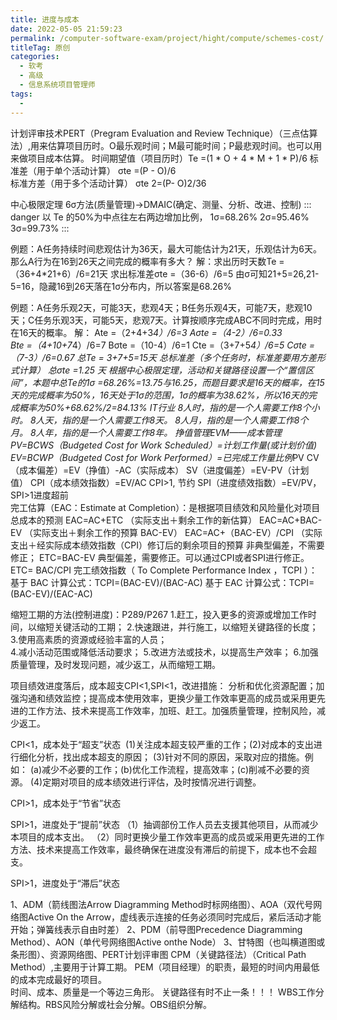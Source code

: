 ```yaml
---
title: 进度与成本
date: 2022-05-05 21:59:23
permalink: /computer-software-exam/project/hight/compute/schemes-cost/
titleTag: 原创
categories:
  - 软考
  - 高级
  - 信息系统项目管理师
tags:
  - 
---
```


计划评审技术PERT（Pregram Evaluation and Review Technique）（三点估算法）,用来估算项目历时。O最乐观时间；M最可能时间；P最悲观时间。也可以用来做项目成本估算。
时间期望值（项目历时）Te =(1 * O + 4 * M + 1 * P)/6 
标准差（用于单个活动计算） σte =(P - O)/6     
标准方差（用于多个活动计算）  σte 2=(P- O)2/36   

中心极限定理      6σ方法(质量管理)->DMAIC(确定、测量、分析、改进、控制)
::: danger
以 Te 的50%为中点往左右两边增加比例，  1σ=68.26%   2σ=95.46%   3σ=99.73%
:::

例题：A任务持续时间悲观估计为36天，最大可能估计为21天，乐观估计为6天。那么A行为在16到26天之间完成的概率有多大？
解：求出历时天数Te =（36+4*21+6）/6=21天  求出标准差σte =（36-6）/6=5     由σ可知21+5=26,21-5=16，隐藏16到26天落在1σ分布内，所以答案是68.26%

例题：A任务乐观2天，可能3天，悲观4天；B任务乐观4天，可能7天，悲观10天；C任务乐观3天，可能5天，悲观7天。计算按顺序完成ABC不同时完成，用时在16天的概率。
解： 	Ate =（2+4+3*4）/6=3  		Aσte =（4-2）/6=0.33  
Bte =（4+10+7*4）/6=7  		Bσte =（10-4）/6=1
Cte =（3+7+5*4）/6=5  		Cσte =（7-3）/6=0.67
总Te = 3+7+5=15天  总标准差（多个任务时，标准差要用方差形式计算） 总σte =1.25 天
根据中心极限定理，活动和关键路径设置一个“置信区间”，本题中总Te的1σ =68.26%=13.75与16.25，而题目要求是16天的概率，在15天的完成概率为50%，16天处于1σ的范围，1σ的概率为38.62%，所以16天的完成概率为50%+68.62%/2=84.13%
IT行业
8人时，指的是一个人需要工作8个小时。			8人天，指的是一个人需要工作8天。
8人月，指的是一个人需要工作8个月。				8人年，指的是一个人需要工作8年。
挣值管理EVM——成本管理
PV=BCWS（Budgeted Cost for Work Scheduled）=计划工作量(或计划价值)
EV=BCWP（Budgeted Cost for Work Performed）=已完成工作量比例*PV
CV（成本偏差）=EV（挣值）-AC（实际成本）    	SV（进度偏差）=EV-PV（计划值）
CPI（成本绩效指数）=EV/AC  CPI>1, 节约          SPI（进度绩效指数）=EV/PV，SPI>1进度超前  
完工估算（EAC：Estimate at Completion）：是根据项目绩效和风险量化对项目总成本的预测
EAC=AC+ETC （实际支出＋剩余工作的新估算）
EAC=AC+BAC-EV （实际支出＋剩余工作的预算 BAC-EV）
EAC=AC+（BAC-EV）/CPI （实际支出＋经实际成本绩效指数（CPI）修订后的剩余项目的预算
非典型偏差，不需要修正；		ETC=BAC-EV
典型偏差，需要修正。可以通过CPI或者SPI进行修正。ETC= BAC/CPI
完工绩效指数（ To Complete Performance Index ，TCPI ）：
基于 BAC 计算公式：TCPI=(BAC-EV)/(BAC-AC)
基于 EAC 计算公式：TCPI=(BAC-EV)/(EAC-AC)

缩短工期的方法(控制进度)：P289/P267
1.赶工，投入更多的资源或增加工作时间，以缩短关键活动的工期；
2.快速跟进，并行施工，以缩短关键路径的长度；							
3.使用高素质的资源或经验丰富的人员；				
4.减小活动范围或降低活动要求；				5.改进方法或技术，以提高生产效率；
6.加强质量管理，及时发现问题，减少返工，从而缩短工期。

项目绩效进度落后，成本超支CPI<1,SPI<1，改进措施：
分析和优化资源配置；加强沟通和绩效监控；提高成本使用效率，更换少量工作效率更高的成员或采用更先进的工作方法、技术来提高工作效率，加班、赶工。加强质量管理，控制风险，减少返工。

CPI<1，成本处于“超支”状态
 (1)关注成本超支较严重的工作；(2)对成本的支出进行细化分析，找出成本超支的原因；
(3)针对不同的原因，采取对应的措施。例如：
(a)减少不必要的工作；(b)优化工作流程，提高效率；(c)削减不必要的资源。
(4)定期对项目的成本绩效进行评估，及时按情况进行调整。

CPI>1，成本处于“节省”状态

 SPI>1，进度处于“提前”状态
（1）抽调部份工作人员去支援其他项目，从而减少本项目的成本支出。
（2）同时更换少量工作效率更高的成员或采用更先进的工作方法、技术来提高工作效率，最终确保在进度没有滞后的前提下，成本也不会超支。

SPI>1，进度处于“滞后”状态

1、ADM（箭线图法Arrow Diagramming Method时标网络图）、AOA（双代号网络图Active On the
Arrow，虚线表示连接的任务必须同时完成后，紧后活动才能开始；弹簧线表示自由时差）
2、PDM（前导图Precedence Diagramming Method）、AON（单代号网络图Active onthe Node）
3、甘特图（也叫横道图或条形图）、资源网络图、PERT计划评审图
CPM（关键路径法）（Critical Path Method）,主要用于计算工期。
PEM（项目经理）的职责，最短的时间内用最低的成本完成最好的项目。    
时间、成本、质量是一个等边三角形。       关键路径有时不止一条！！！
WBS工作分解结构。RBS风险分解或社会分解。OBS组织分解。
